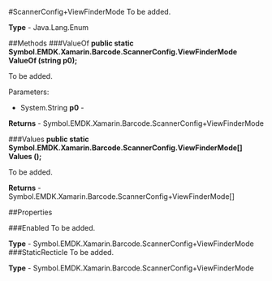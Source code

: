 #ScannerConfig+ViewFinderMode
To be added.

**Type** - Java.Lang.Enum

##Methods
###ValueOf
**public static Symbol.EMDK.Xamarin.Barcode.ScannerConfig.ViewFinderMode ValueOf (string p0);**

To be added.

Parameters: 

* System.String **p0** - 

**Returns** - Symbol.EMDK.Xamarin.Barcode.ScannerConfig+ViewFinderMode

###Values
**public static Symbol.EMDK.Xamarin.Barcode.ScannerConfig.ViewFinderMode[] Values ();**

To be added.


**Returns** - Symbol.EMDK.Xamarin.Barcode.ScannerConfig+ViewFinderMode[]

##Properties

###Enabled
To be added.

**Type** - Symbol.EMDK.Xamarin.Barcode.ScannerConfig+ViewFinderMode
###StaticRecticle
To be added.

**Type** - Symbol.EMDK.Xamarin.Barcode.ScannerConfig+ViewFinderMode


